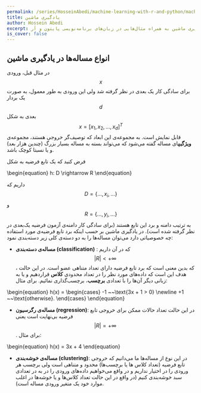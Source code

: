 ```yaml
---
permalink: /series/HosseinAbedi/machine-learning-with-r-and-python/machine-learning-intro-1
title: یادگیری ماشین
author: Hossein Abedi
excerpt: معرفی مفاهیم مربوط به یادگیری ماشین به همراه مثال‌هایی در زبان‌های برنامه‌نویسی پایتون و آر
is_cover: false
---
```




## انواع مساله‌ها در یادگیری ماشین

در مثال قبل، ورودی 
$$x$$
برای سادگی کار یک بعدی در نظر گرفته شد ولی این ورودی به طور معمول، به صورت یک بردار 
$$d$$
بعدی به شکل 
$$x=[x_1, x_2, ...,x_d]^T$$
قابل نمایش است.
 به مجموعه‌ی این ابعاد که توصیف‌گر خروجی هستند، مجموعه‌ی **ويژگی**های مساله گفته می‌شود که می‌تواند بسته به مساله بسیار بزرگ (چندین هزار بعد) و یا نسبتا کوچک باشد.

فرض کنید که یک تابع فرضیه به شکل

\begin{equation}
h: D \rightarrow R
\end{equation}

داریم که 
$$D=\{..., x_{i}, ...\}$$
و
$$R=\{...,y_{i},...\}$$
به ترتیب دامنه
و برد
این تابع هستند (برای سادگی کار دامنه‌ی آزمون فرضیه یک‌بعدی در نظر گرفته شده است).
در یادگیری ماشین بر حسب اینکه برد
تابع فرضیه‌ی مورد استفاده چه خصوصیاتی دارد می‌توان مساله‌ها را به دو دسته‌ی کلی زیر دسته‌بندی نمود:

* **مساله‌ی دسته‌بندی
(classification)**
:
که در آن داریم 
$$|R| < +\infty$$
، که بدین معنی است که برد تابع فرضیه دارای تعداد متناهی عضو است. در این حالت هدف این است که داده‌های مورد نظر را در تعداد محدودی 
**کلاس**
قراردهیم و یا به زبانی دیگر آن‌ها را با تعدادی **برچسب**، برچسب‌گذاری نمائیم.
برای مثال:


\begin{equation}
h(x) = \begin{cases}
        -1 ~~\text{3x + 1 > 0}
        \newline
        +1 ~~\text{otherwise}.
        \end{cases}
\end{equation}


* **مساله‌ی رگرسیون
(regression)**:
در این حالت تعداد حالات ممکن برای خروجی تابع فرضیه بی‌نهایت است یعنی
$$|R| = +\infty$$.
برای مثال:

\begin{equation}
h(x) = 3x + 4
\end{equation}


* **مساله‌ی خوشه‌بندی
(clustering)**:
در این نوع از مساله‌ها ما می‌دانیم که خروجی تابع فرضیه (تعداد کلاس‌ ‌ها یا برچسب‌ها) محدود و متناهی است ولی برچسب هر ورودی را در اختیار نداریم و در واقع می‌خواهیم داده‌های ورودی را در به در تعدادی سبد خوشه‌بندی کنیم (در واقع در این حالت تعداد کلاس‌ها و یا خوشه‌ها در اغلب موارد خود یک متغیر ورودی مساله‌ است).